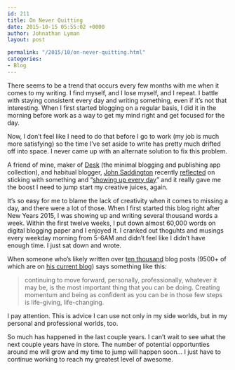 ```yaml
---
id: 211
title: On Never Quitting
date: 2015-10-15 05:55:02 +0000
author: Johnathan Lyman
layout: post

permalink: "/2015/10/on-never-quitting.html"
categories:
- Blog
---
```

<div class="kg-card-markdown"><p>There seems to be a trend that occurs every few months with me when it comes to my writing. I find myself, and I lose myself, and I repeat. I battle with staying consistent every day and writing something, even if it’s not that interesting. When I first started blogging on a regular basis, I did it in the morning before work as a way to get my mind right and get focused for the day.</p><p>Now, I don’t feel like I need to do that before I go to work (my job is much more satisfying) so the time I’ve set aside to write has pretty much drifted off into space. I never came up with an alternate solution to fix this problem.</p><p>A friend of mine, maker of <a href="http://desk.pm">Desk</a> (the minimal blogging and publishing app collection), and habitual blogger, <a href="http://john.do">John Saddington</a> recently <a href="http://john.do/seth-on-6000/">reflected</a> on sticking with something and “<a href="http://john.do/seth-on-6000/">showing up every day</a>” and it really gave me the boost I need to jump start my creative juices, again.</p><p>It’s so easy for me to blame the lack of creativity when it comes to missing a day, and there were a lot of those. When I first started this blog right after New Years 2015, I was showing up and writing several thousand words a week. Within the first twelve weeks, I put down almost 60,000 words on digital blogging paper and I enjoyed it. I cranked out thoguhts and musings every weekday morning from 5-6AM and didn’t feel like I didn’t have enough time. I just sat down and wrote.</p><p></p><p>When someone who’s likely written over <a href="http://john.do/9000-posts/">ten thousand</a> blog posts (9500+ of which are on <a href="http://john.do/9000-posts/">his current blog</a>) says something like this:</p><blockquote><p>continuing to move forward, personally, professionally, whatever it may be, is the most important thing that you can be doing. Creating momentum and being as confident as you can be in those few steps is life-giving, life-changing.</p></blockquote><p>I pay attention. This is advice I can use not only in my side worlds, but in my personal and professional worlds, too.</p><p>So much has happened in the last couple years. I can’t wait to see what the next couple years have in store. The number of potential opportunties around me will grow and my time to jump will happen soon… I just have to continue working to reach my greatest level of awesome.</p></div>